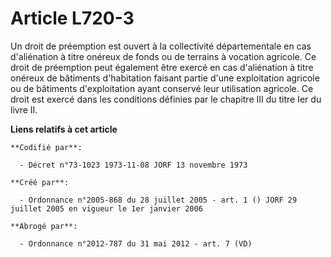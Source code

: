 # Article L720-3

Un droit de préemption est ouvert à la collectivité départementale en cas d'aliénation à titre onéreux de fonds ou de
terrains à vocation agricole. Ce droit de préemption peut également être exercé en cas d'aliénation à titre onéreux de
bâtiments d'habitation faisant partie d'une exploitation agricole ou de bâtiments d'exploitation ayant conservé leur
utilisation agricole. Ce droit est exercé dans les conditions définies par le chapitre III du titre Ier du livre II.

**Liens relatifs à cet article**

	**Codifié par**:

	  - Décret n°73-1023 1973-11-08 JORF 13 novembre 1973

	**Créé par**:

	  - Ordonnance n°2005-868 du 28 juillet 2005 - art. 1 () JORF 29 juillet 2005 en vigueur le 1er janvier 2006

	**Abrogé par**:

	  - Ordonnance n°2012-787 du 31 mai 2012 - art. 7 (VD)
